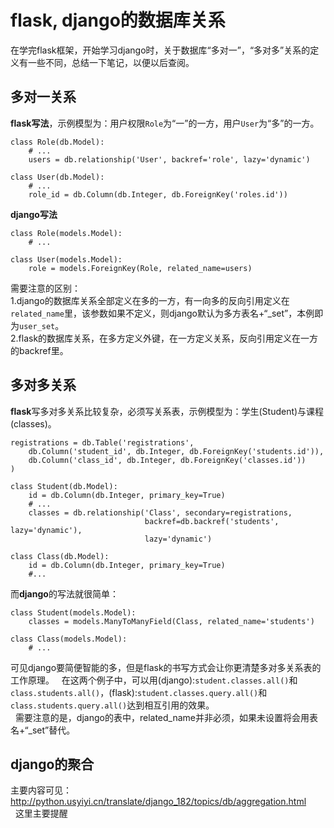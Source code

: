 # flask, django的数据库关系  
  
在学完flask框架，开始学习django时，关于数据库“多对一”，“多对多”关系的定义有一些不同，总结一下笔记，以便以后查阅。  
  
## 多对一关系  
  
**flask写法**，示例模型为：用户权限`Role`为“一”的一方，用户`User`为“多”的一方。  
```
class Role(db.Model):
    # ...
    users = db.relationship('User', backref='role', lazy='dynamic')
    
class User(db.Model):
    # ...
    role_id = db.Column(db.Integer, db.ForeignKey('roles.id'))
```
  
**django写法**  
```
class Role(models.Model):
    # ...
    
class User(models.Model):
    role = models.ForeignKey(Role, related_name=users)
```
需要注意的区别：  
1.django的数据库关系全部定义在多的一方，有一向多的反向引用定义在`related_name`里，该参数如果不定义，则django默认为多方表名+“_set”，本例即为`user_set`。  
2.flask的数据库关系，在多方定义外键，在一方定义关系，反向引用定义在一方的backref里。  
  
## 多对多关系  
  
**flask**写多对多关系比较复杂，必须写关系表，示例模型为：学生(Student)与课程(classes)。  
```
registrations = db.Table('registrations',
    db.Column('student_id', db.Integer, db.ForeignKey('students.id')),
    db.Column('class_id', db.Integer, db.ForeignKey('classes.id'))
)

class Student(db.Model):
    id = db.Column(db.Integer, primary_key=True)
    # ...
    classes = db.relationship('Class', secondary=registrations,
                              backref=db.backref('students', lazy='dynamic'),
                              lazy='dynamic')
                              
class Class(db.Model):
    id = db.Column(db.Integer, primary_key=True)
    #...
```
而**django**的写法就很简单：  
```
class Student(models.Model):
    classes = models.ManyToManyField(Class, related_name='students')
    
class Class(models.Model):
    # ...
```
可见django要简便智能的多，但是flask的书写方式会让你更清楚多对多关系表的工作原理。  
在这两个例子中，可以用(django):`student.classes.all()`和`class.students.all()`，(flask):`student.classes.query.all()`和`class.students.query.all()`达到相互引用的效果。  
  
需要注意的是，django的表中，related_name并非必须，如果未设置将会用表名+“_set”替代。  

## django的聚合

主要内容可见：http://python.usyiyi.cn/translate/django_182/topics/db/aggregation.html  
  
这里主要提醒
